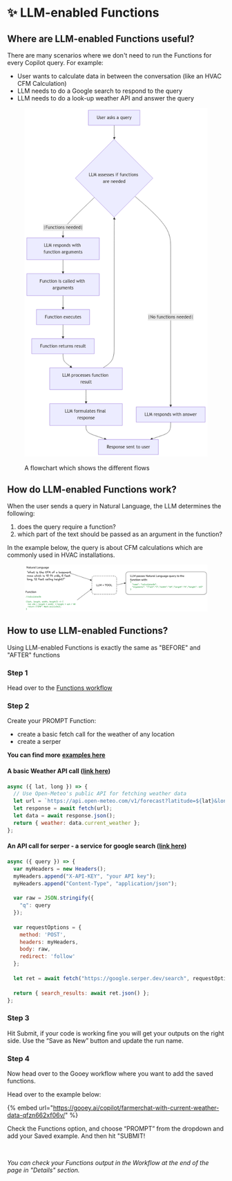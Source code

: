 # ✨ LLM-enabled Functions

## Where are LLM-enabled Functions useful?

There are many scenarios where we don't need to run the Functions for every Copilot query. For example:

* User wants to calculate data in between the conversation (like an HVAC CFM Calculation)
* LLM needs to do a Google search to respond to the query
* LLM needs to do a look-up weather API and answer the query&#x20;

<figure><img src="../../.gitbook/assets/pako_eNptkstugzAQRX9l5HXyAywqNSEkqdIu-tgUsrDwEKxim_qhNCL59w6GJKgqYoG5Z67njt2x0ghkCTtY3tbwnhYa6HnMPxxa4O7LAYfvgPa0h_n8ARbdbvdM_x32L8gKqqBLL40m0CJoRIHiMrgsqOSc3fRBO_c2y7y3sehao4WDo_T1zYh8DkGh9m4_2Czjzml-dQLpoORNg2Io_MunkV_defzBMni86quoZ3fdog-.png" alt="" width="492"><figcaption><p>A flowchart which shows the different flows </p></figcaption></figure>

## How do LLM-enabled Functions work?

When the user sends a query in Natural Language, the LLM determines the following:&#x20;

1. does the query require a function?
2. which part of the text should be passed as an argument in the function?

In the example below, the query is about CFM calculations which are commonly used in HVAC installations.&#x20;

<figure><img src="../../.gitbook/assets/image (22).png" alt=""><figcaption></figcaption></figure>

## How to use LLM-enabled Functions?

Using LLM-enabled Functions is exactly the same as "BEFORE" and "AFTER" functions

### **Step 1** <a href="#step-1" id="step-1"></a>

Head over to the [Functions workflow](https://gooey.ai/functions/)

### **Step 2** <a href="#step-2" id="step-2"></a>

Create your PROMPT Function:

* create a basic fetch call for the weather of any location
* create a serper&#x20;

**You can find more** [**examples here**](https://gooey.ai/functions/examples)

#### A basic Weather API call ([link here](https://gooey.ai/functions/current-weather-rxmquy60p1vq/))

```javascript
async ({ lat, long }) => {
  // Use Open-Meteo's public API for fetching weather data
  let url = `https://api.open-meteo.com/v1/forecast?latitude=${lat}&longitude=${long}&current_weather=true`;
  let response = await fetch(url);
  let data = await response.json();
  return { weather: data.current_weather };
};
```

#### An API call for serper  - a service for google search ([link here](https://gooey.ai/functions/google-search-without-api-key-tey6zrx2vzvm/))

```javascript
async ({ query }) => {
  var myHeaders = new Headers();
  myHeaders.append("X-API-KEY", "your API key");
  myHeaders.append("Content-Type", "application/json");
  
  var raw = JSON.stringify({
    "q": query
  });
  
  var requestOptions = {
    method: 'POST',
    headers: myHeaders,
    body: raw,
    redirect: 'follow'
  };
  
  let ret = await fetch("https://google.serper.dev/search", requestOptions);

  return { search_results: await ret.json() };
};

```

### **Step 3** <a href="#step-3" id="step-3"></a>

Hit Submit, if your code is working fine you will get your outputs on the right side. Use the “Save as New” button and update the run name.

### **Step 4** <a href="#step-5" id="step-5"></a>

Now head over to the Gooey workflow where you want to add the saved functions.

Head over to the example below:

{% embed url="https://gooey.ai/copilot/farmerchat-with-current-weather-data-qfzn662xf06v/" %}

Check the Functions option, and choose “PROMPT” from the dropdown and add your Saved example. And then hit "SUBMIT!

<figure><img src="../../.gitbook/assets/Screenshot 2024-10-19 at 1.03.32 AM.png" alt=""><figcaption></figcaption></figure>

_You can check your Functions output in the Workflow at the end of the page in "Details" section._

<figure><img src="https://docs.gooey.ai/~gitbook/image?url=https%3A%2F%2F662560811-files.gitbook.io%2F%7E%2Ffiles%2Fv0%2Fb%2Fgitbook-x-prod.appspot.com%2Fo%2Fspaces%252F5BFP5RUm6rTLXk8wUSTf%252Fuploads%252FenY8Js0Pe22WJWCN5Ook%252FScreenshot%25202024-08-09%2520at%25202.02.41%25E2%2580%25AFPM.png%3Falt%3Dmedia%26token%3D7386368f-50b3-4def-b495-977fcb610b40&#x26;width=768&#x26;dpr=4&#x26;quality=100&#x26;sign=c63c07c8&#x26;sv=1" alt=""><figcaption></figcaption></figure>

<figure><img src="../../.gitbook/assets/Screenshot 2024-10-19 at 1.15.29 AM.png" alt=""><figcaption></figcaption></figure>

